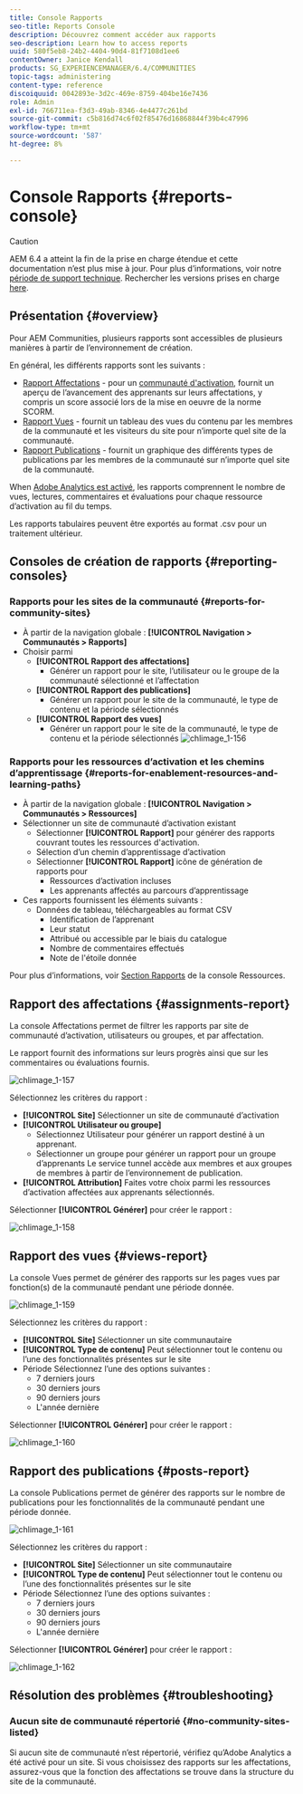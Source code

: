 ```yaml
---
title: Console Rapports
seo-title: Reports Console
description: Découvrez comment accéder aux rapports
seo-description: Learn how to access reports
uuid: 580f5eb8-24b2-4404-90d4-81f7108d1ee6
contentOwner: Janice Kendall
products: SG_EXPERIENCEMANAGER/6.4/COMMUNITIES
topic-tags: administering
content-type: reference
discoiquuid: 0042893e-3d2c-469e-8759-404be16e7436
role: Admin
exl-id: 766711ea-f3d3-49ab-8346-4e4477c261bd
source-git-commit: c5b816d74c6f02f85476d16868844f39b4c47996
workflow-type: tm+mt
source-wordcount: '587'
ht-degree: 8%

---
```


# Console Rapports {#reports-console}

>[!CAUTION]
>
>AEM 6.4 a atteint la fin de la prise en charge étendue et cette documentation n’est plus mise à jour. Pour plus d’informations, voir notre [période de support technique](https://helpx.adobe.com/fr/support/programs/eol-matrix.html). Rechercher les versions prises en charge [here](https://experienceleague.adobe.com/docs/?lang=fr).

## Présentation {#overview}

Pour AEM Communities, plusieurs rapports sont accessibles de plusieurs manières à partir de l’environnement de création.

En général, les différents rapports sont les suivants :

* [Rapport Affectations](#assignments-report) - pour un [communauté d&#39;activation](overview.md#enablement-community), fournit un aperçu de l’avancement des apprenants sur leurs affectations, y compris un score associé lors de la mise en oeuvre de la norme SCORM.
* [Rapport Vues](#views-report) - fournit un tableau des vues du contenu par les membres de la communauté et les visiteurs du site pour n’importe quel site de la communauté.
* [Rapport Publications](#posts-report) - fournit un graphique des différents types de publications par les membres de la communauté sur n’importe quel site de la communauté.

When [Adobe Analytics est activé](sites-console.md#analytics), les rapports comprennent le nombre de vues, lectures, commentaires et évaluations pour chaque ressource d’activation au fil du temps.

Les rapports tabulaires peuvent être exportés au format .csv pour un traitement ultérieur.

## Consoles de création de rapports {#reporting-consoles}

### Rapports pour les sites de la communauté {#reports-for-community-sites}

* À partir de la navigation globale : **[!UICONTROL Navigation > Communautés > Rapports]**
* Choisir parmi
   * **[!UICONTROL Rapport des affectations]**
      * Générer un rapport pour le site, l’utilisateur ou le groupe de la communauté sélectionné et l’affectation
   * **[!UICONTROL Rapport des publications]**
      * Générer un rapport pour le site de la communauté, le type de contenu et la période sélectionnés
   * **[!UICONTROL Rapport des vues]**
      * Générer un rapport pour le site de la communauté, le type de contenu et la période sélectionnés
         ![chlimage_1-156](assets/chlimage_1-156.png)

### Rapports pour les ressources d’activation et les chemins d’apprentissage {#reports-for-enablement-resources-and-learning-paths}

* À partir de la navigation globale : **[!UICONTROL Navigation > Communautés > Ressources]**
* Sélectionner un site de communauté d’activation existant
   * Sélectionner **[!UICONTROL Rapport]** pour générer des rapports couvrant toutes les ressources d&#39;activation.
   * Sélection d’un chemin d’apprentissage d’activation
   * Sélectionner **[!UICONTROL Rapport]** icône de génération de rapports pour
      * Ressources d’activation incluses
      * Les apprenants affectés au parcours d’apprentissage
* Ces rapports fournissent les éléments suivants :
   * Données de tableau, téléchargeables au format CSV
      * Identification de l’apprenant
      * Leur statut
      * Attribué ou accessible par le biais du catalogue
      * Nombre de commentaires effectués
      * Note de l&#39;étoile donnée

Pour plus d’informations, voir [Section Rapports](resources.md#report) de la console Ressources.

## Rapport des affectations {#assignments-report}

La console Affectations permet de filtrer les rapports par site de communauté d’activation, utilisateurs ou groupes, et par affectation.

Le rapport fournit des informations sur leurs progrès ainsi que sur les commentaires ou évaluations fournis.

![chlimage_1-157](assets/chlimage_1-157.png)

Sélectionnez les critères du rapport :

* **[!UICONTROL Site]**
Sélectionner un site de communauté d’activation
* **[!UICONTROL Utilisateur ou groupe]**
   * Sélectionnez Utilisateur pour générer un rapport destiné à un apprenant.
   * Sélectionner un groupe pour générer un rapport pour un groupe d’apprenants Le service tunnel accède aux membres et aux groupes de membres à partir de l’environnement de publication.
* **[!UICONTROL Attribution]**
Faites votre choix parmi les ressources d’activation affectées aux apprenants sélectionnés.

Sélectionner **[!UICONTROL Générer]** pour créer le rapport :

![chlimage_1-158](assets/chlimage_1-158.png)

## Rapport des vues {#views-report}

La console Vues permet de générer des rapports sur les pages vues par fonction(s) de la communauté pendant une période donnée.

![chlimage_1-159](assets/chlimage_1-159.png)

Sélectionnez les critères du rapport :

* **[!UICONTROL Site]**
Sélectionner un site communautaire
* **[!UICONTROL Type de contenu]**
Peut sélectionner tout le contenu ou l’une des fonctionnalités présentes sur le site
* Période Sélectionnez l’une des options suivantes :
   * 7 derniers jours
   * 30 derniers jours
   * 90 derniers jours
   * L&#39;année dernière

Sélectionner **[!UICONTROL Générer]** pour créer le rapport :

![chlimage_1-160](assets/chlimage_1-160.png)

## Rapport des publications {#posts-report}

La console Publications permet de générer des rapports sur le nombre de publications pour les fonctionnalités de la communauté pendant une période donnée.

![chlimage_1-161](assets/chlimage_1-161.png)

Sélectionnez les critères du rapport :

* **[!UICONTROL Site]**
Sélectionner un site communautaire
* **[!UICONTROL Type de contenu]**
Peut sélectionner tout le contenu ou l’une des fonctionnalités présentes sur le site
* Période Sélectionnez l’une des options suivantes :
   * 7 derniers jours
   * 30 derniers jours
   * 90 derniers jours
   * L&#39;année dernière

Sélectionner **[!UICONTROL Générer]** pour créer le rapport :

![chlimage_1-162](assets/chlimage_1-162.png)

## Résolution des problèmes {#troubleshooting}

### Aucun site de communauté répertorié {#no-community-sites-listed}

Si aucun site de communauté n’est répertorié, vérifiez qu’Adobe Analytics a été activé pour un site. Si vous choisissez des rapports sur les affectations, assurez-vous que la fonction des affectations se trouve dans la structure du site de la communauté.

